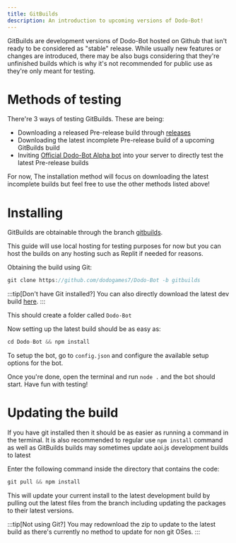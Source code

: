 ```yaml
---
title: GitBuilds
description: An introduction to upcoming versions of Dodo-Bot!
---
```

GitBuilds are development versions of Dodo-Bot hosted on Github that isn't ready to be considered as "stable" release. While usually new features or changes are introduced, there may be also bugs considering that they're unfinished builds which is why it's not recommended for public use as they're only meant for testing.

# Methods of testing
There're 3 ways of testing GitBuilds. These are being:
* Downloading a released Pre-release build through [releases](https://github.com/DodoGames7/Dodo-Bot/releases)
* Downloading the latest incomplete Pre-release build of a upcoming GitBuilds build
* Inviting [Official Dodo-Bot Alpha bot](https://discord.com/api/oauth2/authorize?client_id=970481494797738016&scope=bot+applications.commands&permissions=36032) into your server to directly test the latest Pre-release builds


For now, The installation method will focus on downloading the latest incomplete builds but feel free to use the other methods listed above!

# Installing
GitBuilds are obtainable through the branch [gitbuilds](https://github.com/dodogames7/Dodo-Bot/tree/gitbuilds).

This guide will use local hosting for testing purposes for now but you can host the builds on any hosting such as Replit if needed for reasons.

Obtaining the build using Git:
```js
git clone https://github.com/dodogames7/Dodo-Bot -b gitbuilds
```
:::tip[Don't have Git installed?]
You can also directly download the latest dev build [here](https://github.com/DodoGames7/Dodo-Bot/archive/refs/heads/gitbuilds.zip).
:::

This should create a folder called `Dodo-Bot`

Now setting up the latest build should be as easy as:
```js
cd Dodo-Bot && npm install
```

To setup the bot, go to `config.json` and configure the available setup options for the bot.

Once you're done, open the terminal and run `node .` and the bot should start. Have fun with testing!


# Updating the build
If you have git installed then it should be as easier as running a command in the terminal. It is also recommended to regular use `npm install` command as well as GitBuilds builds may sometimes update aoi.js development builds to latest

Enter the following command inside the directory that contains the code:
```js
git pull && npm install
```

This will update your current install to the latest development build by pulling out the latest files from the branch including updating the packages to their latest versions.

:::tip[Not using Git?]
You may redownload the zip to update to the latest build as there's currently no method to update for non git OSes.
:::